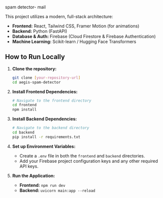  spam detector- mail

This project utilizes a modern, full-stack architecture:

* **Frontend:** React, Tailwind CSS, Framer Motion (for animations)
* **Backend:** Python (FastAPI)
* **Database & Auth:** Firebase (Cloud Firestore & Firebase Authentication)
* **Machine Learning:** Scikit-learn / Hugging Face Transformers

## How to Run Locally

1.  **Clone the repository:**
    ```sh 
    git clone [your-repository-url]
    cd aegis-spam-detector
    ```

2.  **Install Frontend Dependencies:**
    ```sh
    # Navigate to the frontend directory
    cd frontend
    npm install
    ```

3.  **Install Backend Dependencies:** 
    ```sh
    # Navigate to the backend directory
    cd backend
    pip install -r requirements.txt
    ```

4.  **Set up Environment Variables:**
    * Create a `.env` file in both the `frontend` and `backend` directories.
    * Add your Firebase project configuration keys and any other required API keys.

5.  **Run the Application:**
    * **Frontend:** `npm run dev`
    * **Backend:** `uvicorn main:app --reload` 
